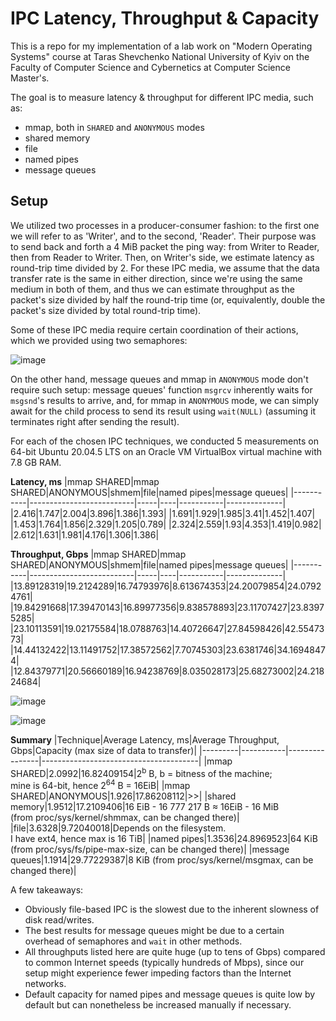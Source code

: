 # IPC Latency, Throughput & Capacity
This is a repo for my implementation of a lab work on "Modern Operating Systems" course at Taras Shevchenko National University of Kyiv on the Faculty of Computer Science and Cybernetics at Computer Science Master's.

The goal is to measure latency & throughput for different IPC media, such as:
- mmap, both in ``SHARED`` and ``ANONYMOUS`` modes
- shared memory
- file
- named pipes
- message queues

## Setup
We utilized two processes in a producer-consumer fashion: to the first one we will refer to as 'Writer', and to the second, 'Reader'. Their purpose was to send back and forth a 4 MiB packet the ping way: from Writer to Reader, then from Reader to Writer.
Then, on Writer's side, we estimate latency as round-trip time divided by 2.
For these IPC media, we assume that the data transfer rate is the same in either direction, since we're using the same medium in both of them, and thus we can estimate throughput as the packet's size divided by half the round-trip time
(or, equivalently, double the packet's size divided by total round-trip time).

Some of these IPC media require certain coordination of their actions, which we provided using two semaphores:

![image](https://github.com/artandfi/ipc-latency-throughput/assets/28676554/22939c6b-16fa-499f-8f0e-18cae4bd62fb)

On the other hand, message queues and mmap in ``ANONYMOUS`` mode don't require such setup: message queues' function ``msgrcv`` inherently waits for ``msgsnd``'s results to arrive, and, for mmap in ``ANONYMOUS`` mode, we can simply await for the child process to send its result using
``wait(NULL)`` (assuming it terminates right after sending the result).

For each of the chosen IPC techniques, we conducted 5 measurements on 64-bit Ubuntu 20.04.5 LTS on an Oracle VM VirtualBox virtual machine with 7.8 GB RAM.

**Latency, ms**
|mmap SHARED|mmap SHARED&#124;ANONYMOUS|shmem|file|named pipes|message queues|
|-----------|--------------------------|-----|----|-----------|--------------|
|2.416|1.747|2.004|3.896|1.386|1.393|
|1.691|1.929|1.985|3.41|1.452|1.407|
|1.453|1.764|1.856|2.329|1.205|0.789|
|2.324|2.559|1.93|4.353|1.419|0.982|
|2.612|1.631|1.981|4.176|1.306|1.386|

**Throughput, Gbps**
|mmap SHARED|mmap SHARED&#124;ANONYMOUS|shmem|file|named pipes|message queues|
|-----------|--------------------------|-----|----|-----------|--------------|
|13.89128319|19.2124289|16.74793976|8.613674353|24.20079854|24.07924761|
|19.84291668|17.39470143|16.89977356|9.838578893|23.11707427|23.83975285|
|23.10113591|19.02175584|18.0788763|14.40726647|27.84598426|42.5547373|
|14.44132422|13.11491752|17.38572562|7.70745303|23.6381746|34.16948474|
|12.84379771|20.56660189|16.94238769|8.035028173|25.68273002|24.21824684|

![image](https://github.com/artandfi/ipc-latency-throughput/assets/28676554/ea084729-0695-4c22-ab30-f280250e3b87)

![image](https://github.com/artandfi/ipc-latency-throughput/assets/28676554/caf2f302-da4d-4c85-a6fe-f860e0021fa5)

**Summary**
|Technique|Average Latency, ms|Average Throughput, Gbps|Capacity (max size of data to transfer)|
|---------|-----------|----------------|---------------------------------------|
|mmap SHARED|2.0992|16.82409154|2<sup>b</sup> B, b = bitness of the machine;<br>mine is 64-bit, hence 2<sup>64</sup> B = 16EiB|
|mmap SHARED&#124;ANONYMOUS|1.926|17.86208112|>>|
|shared memory|1.9512|17.2109406|16 EiB - 16 777 217 B &#8776; 16EiB - 16 MiB<br>(from proc/sys/kernel/shmmax, can be changed there)|
|file|3.6328|9.72040018|Depends on the filesystem.<br>I have ext4, hence max is 16 TiB|
|named pipes|1.3536|24.8969523|64 KiB (from proc/sys/fs/pipe-max-size, can be changed there)|
|message queues|1.1914|29.77229387|8 KiB (from proc/sys/kernel/msgmax, can be changed there)|

A few takeaways:
- Obviously file-based IPC is the slowest due to the inherent slowness of disk read/writes.
- The best results for message queues might be due to a certain overhead of semaphores and ``wait`` in other methods.
- All throughputs listed here are quite huge (up to tens of Gbps) compared to common Internet speeds (typically hundreds of Mbps), since our setup might experience fewer impeding factors than the Internet networks.
- Default capacity for named pipes and message queues is quite low by default but can nonetheless be increased manually if necessary.
